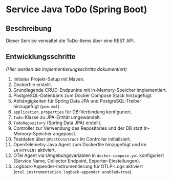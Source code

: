 # Service Java ToDo (Spring Boot)

## Beschreibung

Dieser Service verwaltet die ToDo-Items über eine REST API.

## Entwicklungsschritte

*(Hier werden die Implementierungsschritte dokumentiert)*

1.  Initiales Projekt-Setup mit Maven.
2.  Dockerfile erstellt.
3.  Grundlegende CRUD-Endpunkte mit In-Memory-Speicher implementiert.
4.  PostgreSQL-Datenbank zum Docker Compose Stack hinzugefügt.
5.  Abhängigkeiten für Spring Data JPA und PostgreSQL-Treiber hinzugefügt (`pom.xml`).
6.  `application.properties` für DB-Verbindung konfiguriert.
7.  `Todo`-Klasse zu JPA-Entität umgewandelt.
8.  `TodoRepository` (Spring Data JPA) erstellt.
9.  Controller zur Verwendung des Repositories und der DB statt In-Memory-Speicher angepasst.
10. Testdaten über `@PostConstruct` im Controller initialisiert.
11. OpenTelemetry Java Agent zum Dockerfile hinzugefügt und im `ENTRYPOINT` aktiviert.
12. OTel Agent via Umgebungsvariablen in `docker-compose.yml` konfiguriert (Service Name, Collector Endpoint, Exporter-Einstellungen).
13. Logback-Appender-Instrumentierung für OTLP-Logs aktiviert (`otel.instrumentation.logback-appender.enabled=true`). 